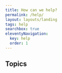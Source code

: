 ```yaml
---
title: How can we help?
permalink: /help/
layout: layouts/landing
tags: help
searchbox: true
eleventyNavigation:
  key: help
  order: 1
---
```


## Topics
